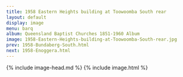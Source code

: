 ```yaml
---
title: 1958 Eastern Heights building at Toowoomba South rear
layout: default
display: image
menu: barq
album: Queensland Baptist Churches 1851-1960 Album
image: 1958-Eastern-Heights-building-at-Toowoomba-South-rear.jpg
prev: 1958-Bundaberg-South.html
next: 1958-Enoggera.html
---
```

{% include image-head.md %}
{% include image.html %}